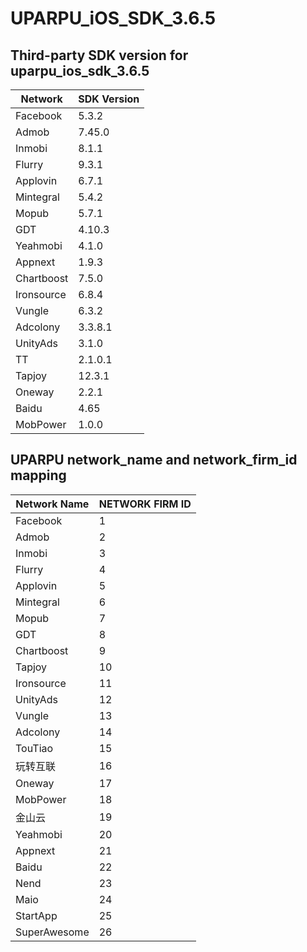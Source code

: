 # UPARPU_iOS_SDK_3.6.5
## Third-party SDK version for uparpu_ios_sdk_3.6.5


| Network | SDK Version |
|---|---|
| Facebook | 5.3.2 |
| Admob | 7.45.0 |
| Inmobi | 8.1.1 |
| Flurry | 9.3.1 |
| Applovin | 6.7.1 |
| Mintegral | 5.4.2 |
| Mopub | 5.7.1 |
| GDT | 4.10.3 |
| Yeahmobi | 4.1.0 |
| Appnext | 1.9.3 |
| Chartboost | 7.5.0 |
| Ironsource | 6.8.4 |
| Vungle | 6.3.2 |
| Adcolony | 3.3.8.1 |
| UnityAds | 3.1.0 |
| TT | 2.1.0.1 |
| Tapjoy | 12.3.1 |
| Oneway | 2.2.1 |
| Baidu | 4.65 |
| MobPower | 1.0.0 |

## UPARPU network_name and network_firm_id mapping

| Network Name| NETWORK FIRM ID|
|---|---|
|Facebook | 1 |
|Admob | 2 |
|Inmobi | 3 | 
|Flurry| 4 | 
|Applovin| 5 | 
|Mintegral | 6 |
|Mopub | 7 |
|GDT | 8|
|Chartboost | 9| 
|Tapjoy | 10 |
|Ironsource | 11|
|UnityAds | 12 |
|Vungle | 13 | 
|Adcolony | 14 | 
|TouTiao|15|
|玩转互联 | 16 |
|Oneway|17|
|MobPower | 18 |
|金山云 | 19 |
|Yeahmobi|20|
|Appnext|21|
|Baidu|22|
|Nend|23|
|Maio|24|
|StartApp |25|
|SuperAwesome |26|
